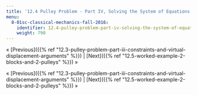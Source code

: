 ```yaml
---
title: '12.4 Pulley Problem - Part IV, Solving the System of Equations'
menu:
  8-01sc-classical-mechanics-fall-2016:
    identifier: 12.4-pulley-problem-part-iv-solving-the-system-of-equations
    weight: 790
---
```

« [Previous]({{% ref "12.3-pulley-problem-part-iii-constraints-and-virtual-displacement-arguments" %}}) | [Next]({{% ref "12.5-worked-example-2-blocks-and-2-pulleys" %}}) »

« [Previous]({{% ref "12.3-pulley-problem-part-iii-constraints-and-virtual-displacement-arguments" %}}) | [Next]({{% ref "12.5-worked-example-2-blocks-and-2-pulleys" %}}) »